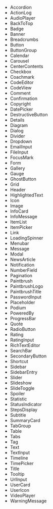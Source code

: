 - Accordion
- ActionLog
- AudioPlayer
- BackToTop
- Badge
- Banner
- Breadcrumbs
- Button
- ButtonGroup
- Calendar
- Carousel
- CenterContents
- Checkbox
- Coachmark
- CodeEditor
- CodeView
- Comment
- Confirmation
- Copyright
- DatePicker
- DestructiveButton
- Details
- Diagram
- Dialog
- Divider
- Dropdown
- EmailInput
- FileInput
- FocusMark
- Form
- Gallery
- Gauge
- GhostButton
- Grid
- Header
- HighlightedText
- Icon
- Image
- InfoCard
- InfoMessage
- ItemList
- ItemPicker
- Link
- LoadingSpinner
- Menubar
- Message
- Modal
- NewsArticle
- Notification
- NumberField
- Pagination
- Paintbrush
- PaintbrushLogo
- PaintbrushTitle
- PasswordInput
- Placeholder
- Podium
- PoweredBy
- ProgressBar
- Quote
- RadioButton
- Rating
- RatingInput
- RichTextEditor
- SearchBar
- SecondaryButton
- Shortcut
- Sidebar
- SidebarEntry
- Slider
- Slideshow
- SlideToggle
- Spoiler
- Statistic
- StatusIndicator
- StepsDisplay
- Subtitle
- SummaryCard
- TabGroup
- Table
- Tabs
- Tag
- Text
- TextInput
- Timeline
- TimePicker
- Title
- Tooltip
- UrlInput
- UserCard
- UserIcon
- VideoPlayer
- WarningMessage